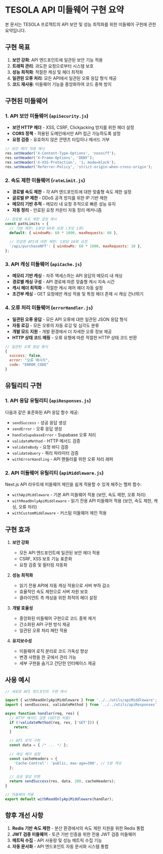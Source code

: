 # TESOLA API 미들웨어 구현 요약

본 문서는 TESOLA 프로젝트의 API 보안 및 성능 최적화를 위한 미들웨어 구현에 관한 요약입니다.

## 구현 목표

1. **보안 강화**: API 엔드포인트에 일관된 보안 기능 적용
2. **트래픽 관리**: 과도한 요청으로부터 시스템 보호
3. **성능 최적화**: 적절한 캐싱 및 헤더 최적화
4. **일관된 오류 처리**: 모든 API에서 일관된 오류 응답 형식 제공
5. **코드 재사용**: 미들웨어 기능을 중앙화하여 코드 중복 방지

## 구현된 미들웨어

### 1. API 보안 미들웨어 (`apiSecurity.js`)

- **보안 HTTP 헤더** - XSS, CSRF, Clickjacking 방지를 위한 헤더 설정
- **CORS 정책** - 허용된 도메인에서만 API 접근 가능하도록 설정
- **요청 검증** - 유효하지 않은 콘텐츠 타입이나 메서드 거부

```javascript
// 보안 헤더 적용 예시
res.setHeader('X-Content-Type-Options', 'nosniff');
res.setHeader('X-Frame-Options', 'DENY');
res.setHeader('X-XSS-Protection', '1; mode=block');
res.setHeader('Referrer-Policy', 'strict-origin-when-cross-origin');
```

### 2. 속도 제한 미들웨어 (`rateLimit.js`)

- **경로별 속도 제한** - 각 API 엔드포인트에 대한 맞춤형 속도 제한 설정
- **글로벌 IP 제한** - DDoS 공격 방지를 위한 IP 기반 제한
- **메모리 기반 추적** - 메모리 내 요청 추적으로 빠른 성능 유지
- **자동 정리** - 만료된 요청 카운터 자동 정리 메커니즘

```javascript
// 경로별 속도 제한 설정 예시
const pathLimits = {
  // 기본 제한: 1분당 60회 요청 (초당 1회)
  default: { windowMs: 60 * 1000, maxRequests: 60 },
  
  // 민감한 API에 대한 제한: 1분당 10회 요청
  '/api/purchaseNFT': { windowMs: 60 * 1000, maxRequests: 10 },
};
```

### 3. API 캐싱 미들웨어 (`apiCache.js`)

- **메모리 기반 캐싱** - 자주 액세스하는 API 응답의 메모리 내 캐싱
- **경로별 캐싱 구성** - API 경로에 따른 맞춤형 캐시 지속 시간
- **캐시 헤더 최적화** - 적절한 캐시 제어 헤더 자동 설정
- **조건부 캐싱** - GET 요청에만 캐싱 적용 및 특정 헤더 존재 시 캐싱 건너뛰기

### 4. 오류 처리 미들웨어 (`errorHandler.js`)

- **일관된 오류 응답** - 모든 API 오류에 대한 일관된 JSON 응답 형식
- **자동 로깅** - 모든 오류의 자동 로깅 및 심각도 분류
- **개발 모드 지원** - 개발 환경에서 더 자세한 오류 정보 제공
- **HTTP 상태 코드 매핑** - 오류 유형에 따른 적절한 HTTP 상태 코드 반환

```javascript
// 일관된 오류 응답 형식
{
  success: false,
  error: "오류 메시지",
  code: "ERROR_CODE"
}
```

## 유틸리티 구현

### 1. API 응답 유틸리티 (`apiResponses.js`)

다음과 같은 표준화된 API 응답 함수 제공:

- `sendSuccess` - 성공 응답 생성
- `sendError` - 오류 응답 생성
- `handleSupabaseError` - Supabase 오류 처리
- `validateMethod` - HTTP 메서드 검증
- `validateBody` - 요청 바디 검증
- `validateQuery` - 쿼리 파라미터 검증
- `withErrorHandling` - API 핸들러를 위한 오류 처리 래퍼

### 2. API 미들웨어 유틸리티 (`apiMiddleware.js`)

Next.js API 라우트에 미들웨어 체인을 쉽게 적용할 수 있게 해주는 헬퍼 함수:

- `withApiMiddleware` - 기본 API 미들웨어 적용 (보안, 속도 제한, 오류 처리)
- `withReadOnlyApiMiddleware` - 읽기 전용 API 미들웨어 적용 (보안, 속도 제한, 캐싱, 오류 처리)
- `withCustomMiddleware` - 커스텀 미들웨어 체인 적용

## 구현 효과

1. **보안 강화**
   - 모든 API 엔드포인트에 일관된 보안 헤더 적용
   - CSRF, XSS 보호 기능 표준화
   - 요청 검증 및 필터링 자동화

2. **성능 최적화**
   - 읽기 전용 API에 자동 캐싱 적용으로 서버 부하 감소
   - 효율적인 속도 제한으로 서버 자원 보호
   - 클라이언트 측 캐싱을 위한 최적의 헤더 설정

3. **개발 효율성**
   - 중앙화된 미들웨어 구현으로 코드 중복 제거
   - 간소화된 API 구현 방식 제공
   - 일관된 오류 처리 패턴 적용

4. **유지보수성**
   - 미들웨어 로직 분리로 코드 가독성 향상
   - 변경 사항을 한 곳에서 관리 가능
   - 세부 구현을 숨기고 간단한 인터페이스 제공

## 사용 예시

```javascript
// 새로운 API 엔드포인트 구현 예시

import { withReadOnlyApiMiddleware } from '../../utils/apiMiddleware';
import { sendSuccess, validateMethod } from '../../utils/apiResponses';

async function handler(req, res) {
  // HTTP 메서드 검증 (GET만 허용)
  if (!validateMethod(req, res, ['GET'])) {
    return;
  }
  
  // API 로직 구현
  const data = { /* ... */ };
  
  // 캐싱 헤더 설정
  const cacheHeaders = {
    'Cache-Control': 'public, max-age=300', // 5분 캐싱
  };
  
  // 성공 응답 반환
  return sendSuccess(res, data, 200, cacheHeaders);
}

// 미들웨어 적용
export default withReadOnlyApiMiddleware(handler);
```

## 향후 개선 사항

1. **Redis 기반 속도 제한** - 분산 환경에서의 속도 제한 지원을 위한 Redis 통합
2. **JWT 검증 미들웨어** - 토큰 기반 인증을 위한 전용 JWT 검증 미들웨어
3. **메트릭 수집** - API 사용량 및 성능 메트릭 수집 기능
4. **자동 문서화** - API 엔드포인트 자동 문서화 시스템 통합